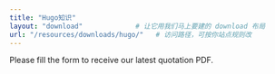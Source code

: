```yaml
---
title: "Hugo知识"
layout: "download"             # 让它用我们马上要建的 download 布局
url: "/resources/downloads/hugo/"   # 访问路径，可按你站点规则改
---
```


Please fill the form to receive our latest quotation PDF.
